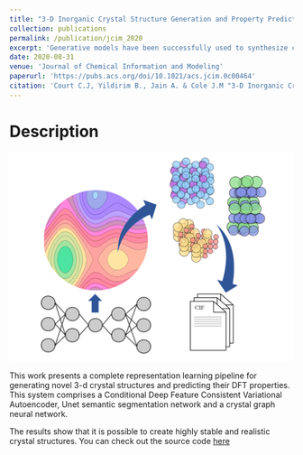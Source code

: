 ```yaml
---
title: "3-D Inorganic Crystal Structure Generation and Property Prediction via Representation Learning"
collection: publications
permalink: /publication/jcim_2020
excerpt: 'Generative models have been successfully used to synthesize completely novel images, text, music and speech. As such, they present an exciting opportunity for the design of new materials for functional applications. So far, generative deep-learning methods applied to molecular and drug discovery have yet to produce stable and novel 3-D crystal structures across multiple material classes. To that end, we herein present an autoencoder-based generative deep-representation learning pipeline for geometrically optimized 3-D crystal structures that simultaneously predicts the values of eight target properties. The system is highly general, as demonstrated through creation of novel materials from three separate material classes: binary alloys, ternary perovskites and Heusler compounds. Comparison of these generated structures to those optimized via electronic-structure calculations shows that our generated materials are valid and geometrically optimized.'
date: 2020-08-31
venue: 'Journal of Chemical Information and Modeling'
paperurl: 'https://pubs.acs.org/doi/10.1021/acs.jcim.0c00464'
citation: 'Court C.J, Yildirim B., Jain A. & Cole J.M "3-D Inorganic Crystal Structure Generation and Property Prediction via Representation Learning" <i>Journal of Chemical Information and Modeling</i> (accepted for publication) (2020)'
---
```

# Description
![TOC](/images/toc.png)

This work presents a complete representation learning pipeline for generating novel 3-d crystal structures and predicting their DFT properties. This system comprises a Conditional Deep Feature Consistent Variational Autoencoder, Unet semantic segmentation network and a crystal graph neural network.

The results show that it is possible to create highly stable and realistic crystal structures. You can check out the source code <a href="https://github.com/by256/icg3d">here</a>
